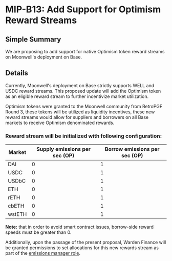 # MIP-B13: Add Support for Optimism Reward Streams

## Simple Summary
We are proposing to add support for native Optimism token reward streams on Moonwell's deployment on Base.

## Details
Currently, Moonwell's deployment on Base strictly supports WELL and USDC reward streams. This proposed update will add the Optimism token as an eligible reward stream to further incentivize market utilization.

Optimism tokens were granted to the Moonwell community from RetroPGF Round 3, these tokens will be utilized as liquidity incentives, these new reward streams would allow for suppliers and borrowers on all Base markets to receive Optimism denominated rewards.

### Reward stream will be initialized with following configuration:

| Market    | Supply emissions per sec (OP) | Borrow emissions per sec (OP) |
|-----------|--------------------------------|---------------------------------|
| DAI       | 0                              | 1                               |
| USDC      | 0                              | 1                               |
| USDbC     | 0                              | 1                               |
| ETH       | 0                              | 1                               |
| rETH      | 0                              | 1                               |
| cbETH     | 0                              | 1                               |
| wstETH    | 0                              | 1                               |

**Note:** that in order to avoid smart contract issues, borrow-side reward speeds must be greater than 0.

Additionally, upon the passage of the present proposal, Warden Finance will be granted permissions to set allocations for this new rewards stream as part of the [emissions manager role](https://forum.moonwell.fi/t/warden-finance-moonwell-base-rewards-optimization/577).
